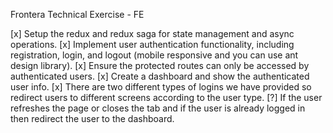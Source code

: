 Frontera Technical Exercise - FE

[x] Setup the redux and redux saga for state management and async operations.
[x] Implement user authentication functionality, including registration, login, and logout (mobile responsive and you can use ant design library).
[x] Ensure the protected routes can only be accessed by authenticated users.
[x] Create a dashboard and show the authenticated user info.
[x] There are two different types of logins we have provided so redirect users to different screens according to the user type.
[?] If the user refreshes the page or closes the tab and if the user is already logged in then redirect the user to the dashboard.
